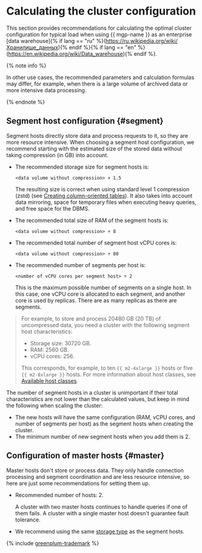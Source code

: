 # Calculating the cluster configuration

This section provides recommendations for calculating the optimal cluster configuration for typical load when using {{ mgp-name }} as an enterprise [data warehouse]{% if lang == "ru" %}(https://ru.wikipedia.org/wiki/Хранилище_данных){% endif %}{% if lang == "en" %}(https://en.wikipedia.org/wiki/Data_warehouse){% endif %}.

{% note info %}

In other use cases, the recommended parameters and calculation formulas may differ, for example, when there is a large volume of archived data or more intensive data processing.

{% endnote %}

## Segment host configuration {#segment}

Segment hosts directly store data and process requests to it, so they are more resource intensive. When choosing a segment host configuration, we recommend starting with the estimated size of the stored data without taking compression (in GB) into account.

* The recommended storage size for segment hosts is:

    ```
    <data volume without compression> × 1.5
    ```

   The resulting size is correct when using standard level 1 compression (zstd) (see [Creating column-oriented tables](../concepts/tables.md#create-columnar-table)). It also takes into account data mirroring, space for temporary files when executing heavy queries, and free space for the DBMS.

* The recommended total size of RAM of the segment hosts is:

    ```
    <data volume without compression> ÷ 8
    ```

* The recommended total number of segment host vCPU cores is:

    ```
    <data volume without compression> ÷ 80
    ```

* The recommended number of segments per host is:

    ```
    <number of vCPU cores per segment host> ÷ 2
    ```

  This is the maximum possible number of segments on a single host. In this case, one vCPU core is allocated to each segment, and another core is used by replicas. There are as many replicas as there are segments.

> For example, to store and process 20480 GB (20 TB) of uncompressed data, you need a cluster with the following segment host characteristics:
>
> * Storage size: 30720 GB.
> * RAM: 2560 GB.
> * vCPU cores: 256.
>
> This corresponds, for example, to ten `{{ m2-4xlarge }}` hosts or five `{{ m2-8xlarge }}` hosts. For more information about host classes, see [Available host classes](../concepts/instance-types.md#available-flavors).

The number of segment hosts in a cluster is unimportant if their total characteristics are not lower than the calculated values, but keep in mind the following when scaling the cluster:

* The new hosts will have the same configuration (RAM, vCPU cores, and number of segments per host) as the segment hosts when creating the cluster.
* The minimum number of new segment hosts when you add them is 2.

## Configuration of master hosts {#master}

Master hosts don't store or process data. They only handle connection processing and segment coordination and are less resource intensive, so here are just some recommendations for setting them up.

* Recommended number of hosts: 2.

  A cluster with two master hosts continues to handle queries if one of them fails. A cluster with a single master host doesn't guarantee fault tolerance.

* We recommend using the same [storage type](../concepts/storage.md) as the segment hosts.

{% include [greenplum-trademark](../../_includes/mdb/mgp/trademark.md) %}